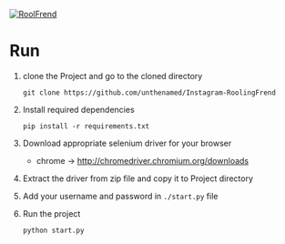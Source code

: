 [![RoolFrend](https://github.com/unthenamed/Instagram-RoolingFrend/actions/workflows/python-app.yml/badge.svg?event=workflow_run)](https://github.com/unthenamed/Instagram-RoolingFrend/actions/workflows/python-app.yml)

# Run
1. clone the Project and go to the cloned directory
    ```
    git clone https://github.com/unthenamed/Instagram-RoolingFrend
    ```
2. Install required dependencies
    ```
    pip install -r requirements.txt
    ```
3. Download appropriate selenium driver for your browser
    - chrome -> http://chromedriver.chromium.org/downloads

4. Extract the driver from zip file and copy it to Project directory

5. Add your username and password in `./start.py` file

6. Run the project
    ```
    python start.py
    ```
